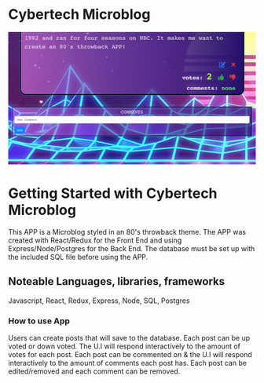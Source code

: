# Cybertech Microblog

<img src=".\screenshot_01.png" width="800px" height="auto">

# Getting Started with Cybertech Microblog

This APP is a Microblog styled in an 80's throwback theme. The APP was created with React/Redux for the Front End and using Express/Node/Postgres for the Back End. The database must be set up with the included SQL file before using the APP. 

## Noteable Languages, libraries, frameworks

Javascript, React, Redux, Express, Node, SQL, Postgres

### How to use App

Users can create posts that will save to the database. Each post can be up voted or down voted. The U.I will respond interactively to the amount of votes for each post. Each post can be commented on & the U.I will respond interactively to the amount of comments each post has. Each post can be edited/removed and each comment can be removed.
